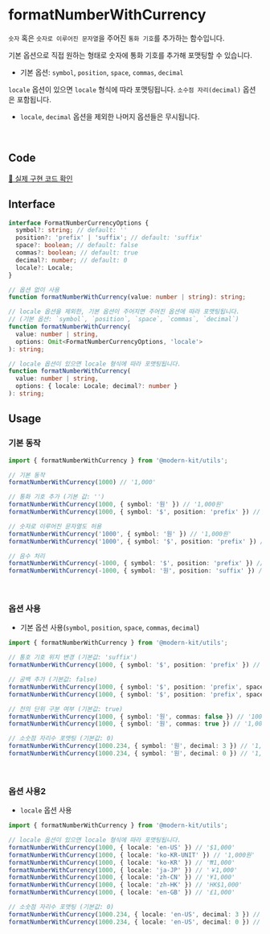 # formatNumberWithCurrency

`숫자` 혹은 `숫자로 이루어진 문자열`을 주어진 `통화 기호`를 추가하는 함수입니다.

기본 옵션으로 직접 원하는 형태로 숫자에 통화 기호를 추가해 포맷팅할 수 있습니다.
- 기본 옵션: `symbol`, `position`, `space`, `commas`, `decimal`

`locale` 옵션이 있으면 `locale` 형식에 따라 포맷팅됩니다. `소수점 자리(decimal)` 옵션은 포함됩니다.
- `locale`, `decimal` 옵션을 제외한 나머지 옵션들은 무시됩니다.

<br />

## Code
[🔗 실제 구현 코드 확인](https://github.com/modern-agile-team/modern-kit/blob/main/packages/utils/src/formatter/formatNumberWithCurrency/index.ts)

## Interface
```ts title="typescript"
interface FormatNumberCurrencyOptions {
  symbol?: string; // default: ''
  position?: 'prefix' | 'suffix'; // default: 'suffix'
  space?: boolean; // default: false
  commas?: boolean; // default: true
  decimal?: number; // default: 0
  locale?: Locale;
}
```
```ts title="typescript"
// 옵션 없이 사용
function formatNumberWithCurrency(value: number | string): string;

// locale 옵션을 제외한, 기본 옵션이 주어지면 주어진 옵션에 따라 포맷팅됩니다.
// (기본 옵션: `symbol`, `position`, `space`, `commas`, `decimal`)
function formatNumberWithCurrency(
  value: number | string,
  options: Omit<FormatNumberCurrencyOptions, 'locale'>
): string;

// locale 옵션이 있으면 locale 형식에 따라 포맷팅됩니다.
function formatNumberWithCurrency(
  value: number | string,
  options: { locale: Locale; decimal?: number }
): string;
```

## Usage
### 기본 동작
```ts title="typescript"
import { formatNumberWithCurrency } from '@modern-kit/utils';

// 기본 동작
formatNumberWithCurrency(1000) // '1,000'

// 통화 기호 추가 (기본 값: '')
formatNumberWithCurrency(1000, { symbol: '원' }) // '1,000원'
formatNumberWithCurrency(1000, { symbol: '$', position: 'prefix' }) // '$1,000'

// 숫자로 이루어진 문자열도 허용
formatNumberWithCurrency('1000', { symbol: '원' }) // '1,000원'
formatNumberWithCurrency('1000', { symbol: '$', position: 'prefix' }) // '$1,000'

// 음수 처리
formatNumberWithCurrency(-1000, { symbol: '$', position: 'prefix' }) // '-$1,000'
formatNumberWithCurrency(-1000, { symbol: '원', position: 'suffix' }) // '-1,000원'
```

<br />

### 옵션 사용
- 기본 옵션 사용(`symbol`, `position`, `space`, `commas`, `decimal`)
```ts title="typescript"
import { formatNumberWithCurrency } from '@modern-kit/utils';

// 통호 기호 위치 변경 (기본값: 'suffix')
formatNumberWithCurrency(1000, { symbol: '$', position: 'prefix' }) // '$1,000'

// 공백 추가 (기본값: false)
formatNumberWithCurrency(1000, { symbol: '$', position: 'prefix', space: false }) // '$1000'
formatNumberWithCurrency(1000, { symbol: '$', position: 'prefix', space: true }) // '$ 1000'

// 천의 단위 구분 여부 (기본값: true)
formatNumberWithCurrency(1000, { symbol: '원', commas: false }) // '1000원'
formatNumberWithCurrency(1000, { symbol: '원', commas: true }) // '1,000원'

// 소숫점 자리수 포맷팅 (기본값: 0)
formatNumberWithCurrency(1000.234, { symbol: '원', decimal: 3 }) // '1,000.234원'
formatNumberWithCurrency(1000.234, { symbol: '원', decimal: 0 }) // '1,000원'
```

<br />

### 옵션 사용2
- `locale` 옵션 사용
```ts title="typescript"
import { formatNumberWithCurrency } from '@modern-kit/utils';

// locale 옵션이 있으면 locale 형식에 따라 포맷팅됩니다.
formatNumberWithCurrency(1000, { locale: 'en-US' }) // '$1,000'
formatNumberWithCurrency(1000, { locale: 'ko-KR-UNIT' }) // '1,000원'
formatNumberWithCurrency(1000, { locale: 'ko-KR' }) // '₩1,000'
formatNumberWithCurrency(1000, { locale: 'ja-JP' }) // '￥1,000'
formatNumberWithCurrency(1000, { locale: 'zh-CN' }) // '¥1,000'
formatNumberWithCurrency(1000, { locale: 'zh-HK' }) // 'HK$1,000'
formatNumberWithCurrency(1000, { locale: 'en-GB' }) // '£1,000'

// 소숫점 자리수 포맷팅 (기본값: 0)
formatNumberWithCurrency(1000.234, { locale: 'en-US', decimal: 3 }) // '$1,000.234'
formatNumberWithCurrency(1000.234, { locale: 'en-US', decimal: 0 }) // '$1,000'
```
